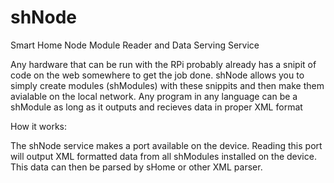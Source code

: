 # shNode
Smart Home Node Module Reader and Data Serving Service 

Any hardware that can be run with the RPi probably already has a snipit of code
on the web somewhere to get the job done. shNode allows you to simply create 
modules (shModules) with these snippits and then make them avialable on the 
local network. Any program in any language can be a shModule as long as it 
outputs and recieves data in proper XML format

How it works: 

The shNode service makes a port available on the device.
Reading this port will output XML formatted data from all shModules installed
on the device. This data can then be parsed by sHome or other XML parser.
